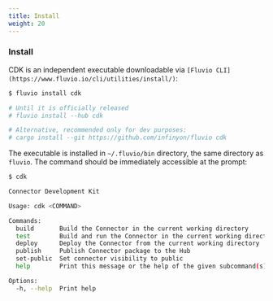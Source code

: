```yaml
---
title: Install 
weight: 20
---
```


### Install

CDK is an independent executable downloadable via `[Fluvio CLI](https://www.fluvio.io/cli/utilities/install/)`:

```bash
$ fluvio install cdk

# Until it is officially released
# fluvio install --hub cdk

# Alternative, recommended only for dev purposes:
# cargo install --git https://github.com/infinyon/fluvio cdk
```

The executable is installed in `~/.fluvio/bin` directory, the same directory as `fluvio`. The command should be immediately accessible at the prompt:

```bash
$ cdk

Connector Development Kit

Usage: cdk <COMMAND>

Commands:
  build       Build the Connector in the current working directory
  test        Build and run the Connector in the current working directory
  deploy      Deploy the Connector from the current working directory
  publish     Publish Connector package to the Hub
  set-public  Set connector visibility to public
  help        Print this message or the help of the given subcommand(s)

Options:
  -h, --help  Print help
```